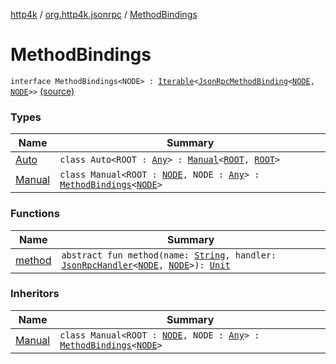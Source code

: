 [http4k](../../index.md) / [org.http4k.jsonrpc](../index.md) / [MethodBindings](./index.md)

# MethodBindings

`interface MethodBindings<NODE> : `[`Iterable`](https://kotlinlang.org/api/latest/jvm/stdlib/kotlin.collections/-iterable/index.html)`<`[`JsonRpcMethodBinding`](../-json-rpc-method-binding/index.md)`<`[`NODE`](index.md#NODE)`, `[`NODE`](index.md#NODE)`>>` [(source)](https://github.com/http4k/http4k/blob/master/http4k-jsonrpc/src/main/kotlin/org/http4k/jsonrpc/MethodBindings.kt#L6)

### Types

| Name | Summary |
|---|---|
| [Auto](-auto/index.md) | `class Auto<ROOT : `[`Any`](https://kotlinlang.org/api/latest/jvm/stdlib/kotlin/-any/index.html)`> : `[`Manual`](-manual/index.md)`<`[`ROOT`](-auto/index.md#ROOT)`, `[`ROOT`](-auto/index.md#ROOT)`>` |
| [Manual](-manual/index.md) | `class Manual<ROOT : `[`NODE`](-manual/index.md#NODE)`, NODE : `[`Any`](https://kotlinlang.org/api/latest/jvm/stdlib/kotlin/-any/index.html)`> : `[`MethodBindings`](./index.md)`<`[`NODE`](-manual/index.md#NODE)`>` |

### Functions

| Name | Summary |
|---|---|
| [method](method.md) | `abstract fun method(name: `[`String`](https://kotlinlang.org/api/latest/jvm/stdlib/kotlin/-string/index.html)`, handler: `[`JsonRpcHandler`](../-json-rpc-handler.md)`<`[`NODE`](index.md#NODE)`, `[`NODE`](index.md#NODE)`>): `[`Unit`](https://kotlinlang.org/api/latest/jvm/stdlib/kotlin/-unit/index.html) |

### Inheritors

| Name | Summary |
|---|---|
| [Manual](-manual/index.md) | `class Manual<ROOT : `[`NODE`](-manual/index.md#NODE)`, NODE : `[`Any`](https://kotlinlang.org/api/latest/jvm/stdlib/kotlin/-any/index.html)`> : `[`MethodBindings`](./index.md)`<`[`NODE`](-manual/index.md#NODE)`>` |
